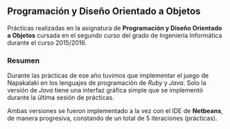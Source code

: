 ## Programación y Diseño Orientado a Objetos

Prácticas realizadas en la asignatura de **Programación y Diseño Orientado a
Objetos** cursada en el segundo curso del grado de Ingeniería Informática durante
el curso 2015/2016.

### Resumen

Durante las prácticas de ese año tuvimos que implementar el juego de Napakalaki
en los lenguajes de programación de *Ruby* y *Java*. Solo la versión de *Java*
tiene una interfaz gráfica simple que se implementó durante la última sesión de
prácticas.

Ambas versiones se fueron implementado a la vez con el IDE de **Netbeans**, de
manera progresiva, constando de un total de 5 iteraciones (prácticas).
